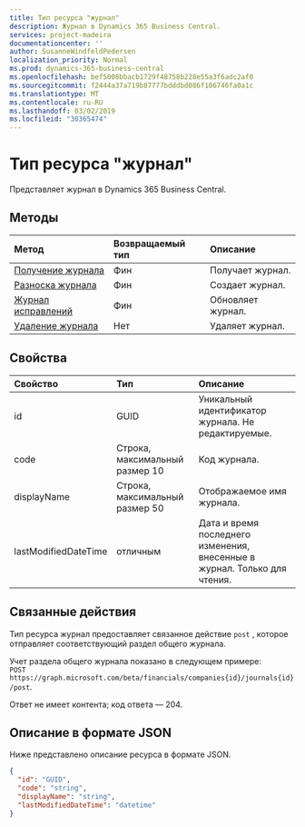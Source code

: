 ```yaml
---
title: Тип ресурса "журнал"
description: Журнал в Dynamics 365 Business Central.
services: project-madeira
documentationcenter: ''
author: SusanneWindfeldPedersen
localization_priority: Normal
ms.prod: dynamics-365-business-central
ms.openlocfilehash: bef5008bbacb1729f48758b228e55a3f6adc2af0
ms.sourcegitcommit: f2444a37a719b87777bdddbd086f106746fa0a1c
ms.translationtype: MT
ms.contentlocale: ru-RU
ms.lasthandoff: 03/02/2019
ms.locfileid: "30365474"
---
```

# <a name="journal-resource-type"></a>Тип ресурса "журнал"
Представляет журнал в Dynamics 365 Business Central.

## <a name="methods"></a>Методы

| Метод                                            |Возвращаемый тип|Описание    |
|:--------------------------------------------------|:----------|:--------------|
|[Получение журнала](../api/dynamics-journal-get.md)      |Фин    |Получает журнал.   |
|[Разноска журнала](../api/dynamics-create-journal.md)  |Фин    |Создает журнал.|
|[Журнал исправлений](../api/dynamics-journal-update.md) |Фин    |Обновляет журнал.|
|[Удаление журнала](../api/dynamics-journal-delete.md)|Нет       |Удаляет журнал.|

## <a name="properties"></a>Свойства
| Свойство           | Тип                  |Описание                                           |
|:-------------------|:----------------------|:-----------------------------------------------------|
|id                  |GUID                   |Уникальный идентификатор журнала. Не редактируемые.           |
|code                |Строка, максимальный размер 10| Код журнала.                             |
|displayName         |Строка, максимальный размер 50| Отображаемое имя журнала.                     |
|lastModifiedDateTime|отличным               |Дата и время последнего изменения, внесенные в журнал. Только для чтения.|

## <a name="bound-actions"></a>Связанные действия
Тип ресурса журнал предоставляет связанное действие `post` , которое отправляет соответствующий раздел общего журнала.

Учет раздела общего журнала показано в следующем примере:  
`POST https://graph.microsoft.com/beta/financials/companies{id}/journals{id}/post`.

Ответ не имеет контента; код ответа — 204.

## <a name="json-representation"></a>Описание в формате JSON

Ниже представлено описание ресурса в формате JSON.


```json
{
  "id": "GUID",
  "code": "string",
  "displayName": "string",
  "lastModifiedDateTime": "datetime"
}
```

